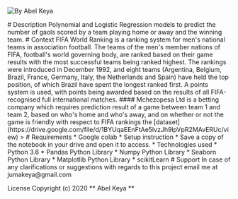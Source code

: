 <p><img src="train.jpg" alt="By Abel Keya" title="FIFA Ranking" /></p>
# Description
Polynomial and Logistic Regression models to predict the number of gaols scored by a team playing home or away and the winning team.
# Context
FIFA World Ranking is a ranking system for men's national teams in association football. The teams of the men's member nations of FIFA, football's world governing body, are ranked based on their game results with the most successful teams being ranked highest. The rankings were introduced in December 1992, and eight teams (Argentina, Belgium, Brazil, France, Germany, Italy, the Netherlands and Spain) have held the top position, of which Brazil have spent the longest ranked first.
 A points system is used, with points being awarded based on the results of all FIFA-recognised full international matches.
#### Mchezopesa Ltd  is a betting company which requires  prediction result of a game between team 1 and team 2, based on who's home and who's away, and on whether or not the game is friendly with respect to FIFA rankings the [dataset](https://drive.google.com/file/d/1BYUqaEEnFtAe5lvzJh9lpVpR2MAvERUc/view) 
>
# Requirements
* Google colab
* Setup instruction
* Save a copy of the notebook in your drive and open it to access.
* Technologies used
* Python 3.6
* Pandas Python Library
* Numpy Python Library
* Seaborn Python Library
* Matplotlib Python Library
* scikitLearn
# Support
In case of any clarifications or suggestions with regards to this project email me at jumakeya@gmail.com

License
Copyright (c) 2020 ** Abel Keya **
